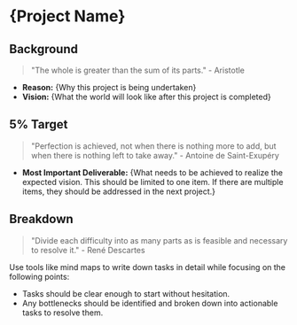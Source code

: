 # {Project Name}

## Background
> "The whole is greater than the sum of its parts." - Aristotle
- **Reason:** {Why this project is being undertaken}  
- **Vision:** {What the world will look like after this project is completed}  

## 5% Target
> "Perfection is achieved, not when there is nothing more to add, but when there is nothing left to take away." - Antoine de Saint-Exupéry
- **Most Important Deliverable:** {What needs to be achieved to realize the expected vision. This should be limited to one item. If there are multiple items, they should be addressed in the next project.}  

## Breakdown
> "Divide each difficulty into as many parts as is feasible and necessary to resolve it." - René Descartes

Use tools like mind maps to write down tasks in detail while focusing on the following points:  
- Tasks should be clear enough to start without hesitation.  
- Any bottlenecks should be identified and broken down into actionable tasks to resolve them.  
